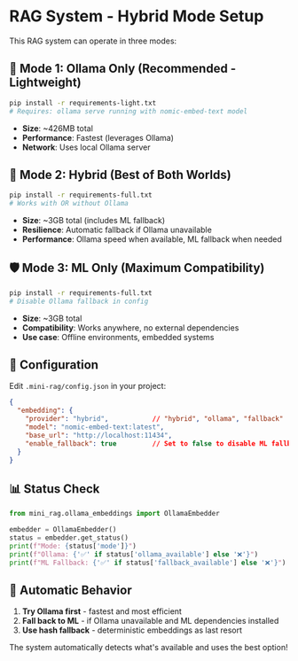 # RAG System - Hybrid Mode Setup

This RAG system can operate in three modes:

## 🚀 **Mode 1: Ollama Only (Recommended - Lightweight)**
```bash
pip install -r requirements-light.txt
# Requires: ollama serve running with nomic-embed-text model
```
- **Size**: ~426MB total  
- **Performance**: Fastest (leverages Ollama)
- **Network**: Uses local Ollama server

## 🔄 **Mode 2: Hybrid (Best of Both Worlds)** 
```bash
pip install -r requirements-full.txt  
# Works with OR without Ollama
```
- **Size**: ~3GB total (includes ML fallback)
- **Resilience**: Automatic fallback if Ollama unavailable
- **Performance**: Ollama speed when available, ML fallback when needed

## 🛡️ **Mode 3: ML Only (Maximum Compatibility)**
```bash
pip install -r requirements-full.txt
# Disable Ollama fallback in config
```
- **Size**: ~3GB total
- **Compatibility**: Works anywhere, no external dependencies
- **Use case**: Offline environments, embedded systems

## 🔧 **Configuration**

Edit `.mini-rag/config.json` in your project:
```json
{
  "embedding": {
    "provider": "hybrid",           // "hybrid", "ollama", "fallback"  
    "model": "nomic-embed-text:latest",
    "base_url": "http://localhost:11434",
    "enable_fallback": true         // Set to false to disable ML fallback
  }
}
```

## 📊 **Status Check**
```python
from mini_rag.ollama_embeddings import OllamaEmbedder

embedder = OllamaEmbedder()
status = embedder.get_status()
print(f"Mode: {status['mode']}")
print(f"Ollama: {'✅' if status['ollama_available'] else '❌'}")
print(f"ML Fallback: {'✅' if status['fallback_available'] else '❌'}")
```

## 🎯 **Automatic Behavior**
1. **Try Ollama first** - fastest and most efficient
2. **Fall back to ML** - if Ollama unavailable and ML dependencies installed  
3. **Use hash fallback** - deterministic embeddings as last resort

The system automatically detects what's available and uses the best option!